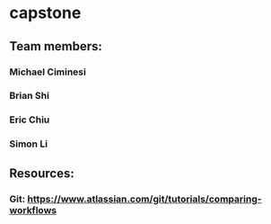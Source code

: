 
# capstone
## Team members:
### Michael Ciminesi
### Brian Shi
### Eric Chiu
### Simon Li



## Resources:

### Git: https://www.atlassian.com/git/tutorials/comparing-workflows
